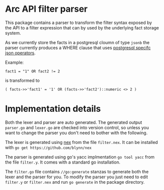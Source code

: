 Arc API filter parser
====================
This package contains a parser to transform the filter syntax exposed by the API to a filter expression that can by used by the underlying fact storage system.

As we currently store the facts in a postgresql cloumn of type `jsonb` the parser currently produces a WHERE clause that uses [postgresql specifc json operators](http://www.postgresql.org/docs/9.4/static/functions-json.html).

Example:

`fact1 = "1" OR fact2 != 2`

is transformed to


`( facts->>'fact1' = '1' OR (facts->>'fact2')::numeric <> 2 )`


Implementation details
======================
Both the lexer and parser are auto generated. The generated output `parser.go` and `lexer.go` are checked into version control, so unless you want to change the parser you don't need to bother with the following.

The lexer is generated using [nex](https://github.com/blynn/nex) from the file `filter.nex`. It can be installed with `go get https://github.com/blynn/nex`


The parser is generated using go's yacc implmentation `go tool yacc` from the file `filter.y`. It comes with a standard go installation.

The `filter.go` file contains `//go:generate` stanzas to generate both the lexer and the parser for you. To modify the parser you just need to edit `filter.y` or `filter.nex` and run `go generate` in the package directory.
